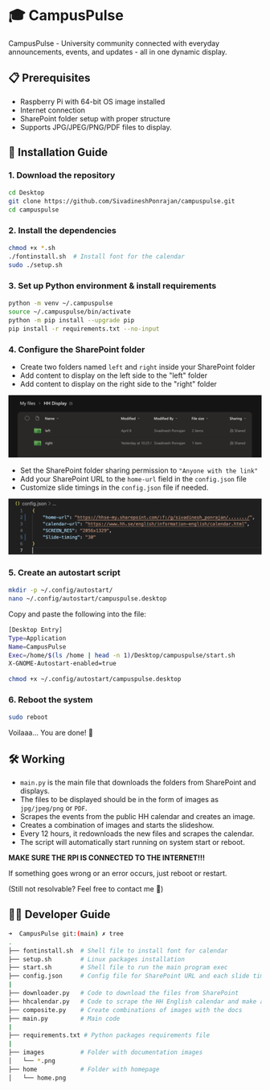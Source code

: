# 🎓 CampusPulse

CampusPulse - University community connected with everyday announcements, events, and updates - all in one dynamic display.

## 📋 Prerequisites

- Raspberry Pi with 64-bit OS image installed
- Internet connection
- SharePoint folder setup with proper structure
- Supports JPG/JPEG/PNG/PDF files to display.

## 🚀 Installation Guide

### 1. Download the repository

```bash
cd Desktop
git clone https://github.com/SivadineshPonrajan/campuspulse.git
cd campuspulse
```

### 2. Install the dependencies

```bash
chmod +x *.sh
./fontinstall.sh  # Install font for the calendar
sudo ./setup.sh
```

### 3. Set up Python environment & install requirements

```bash
python -m venv ~/.campuspulse
source ~/.campuspulse/bin/activate
python -m pip install --upgrade pip
pip install -r requirements.txt --no-input
```

### 4. Configure the SharePoint folder

- Create two folders named `left` and `right` inside your SharePoint folder
- Add content to display on the left side to the "left" folder
- Add content to display on the right side to the "right" folder

![Folder Structure](./images/FolderStructure.png)

- Set the SharePoint folder sharing permission to `"Anyone with the link"`
- Add your SharePoint URL to the `home-url` field in the `config.json` file
- Customize slide timings in the `config.json` file if needed.

![config file](./images/config.png)

### 5. Create an autostart script

```bash
mkdir -p ~/.config/autostart/
nano ~/.config/autostart/campuspulse.desktop
```

Copy and paste the following into the file:
```bash
[Desktop Entry]
Type=Application
Name=CampusPulse
Exec=/home/$(ls /home | head -n 1)/Desktop/campuspulse/start.sh
X-GNOME-Autostart-enabled=true
```

```bash
chmod +x ~/.config/autostart/campuspulse.desktop
```

### 6. Reboot the system

```bash
sudo reboot
```

Voilaaa... You are done! 🎉

## 🛠️ Working

- `main.py` is the main file that downloads the folders from SharePoint and displays.
- The files to be displayed should be in the form of images as `jpg/jpeg/png` or `PDF`.
- Scrapes the events from the public HH calendar and creates an image.
- Creates a combination of images and starts the slideshow.
- Every 12 hours, it redownloads the new files and scrapes the calendar.
- The script will automatically start running on system start or reboot.

**MAKE SURE THE RPI IS CONNECTED TO THE INTERNET!!!**

If something goes wrong or an error occurs, just reboot or restart.

(Still not resolvable? Feel free to contact me 🙂)

## 🧑‍💻 Developer Guide

```bash
➜  CampusPulse git:(main) ✗ tree
.
├── fontinstall.sh  # Shell file to install font for calendar
├── setup.sh        # Linux packages installation
├── start.sh        # Shell file to run the main program exec
├── config.json     # Config file for SharePoint URL and each slide timing
|
├── downloader.py   # Code to download the files from SharePoint
├── hhcalendar.py   # Code to scrape the HH English calendar and make an image
├── composite.py    # Create combinations of images with the docs
├── main.py         # Main code
|
├── requirements.txt # Python packages requirements file
|
├── images          # Folder with documentation images
│   └── *.png
├── home            # Folder with homepage
│   └── home.png
```
